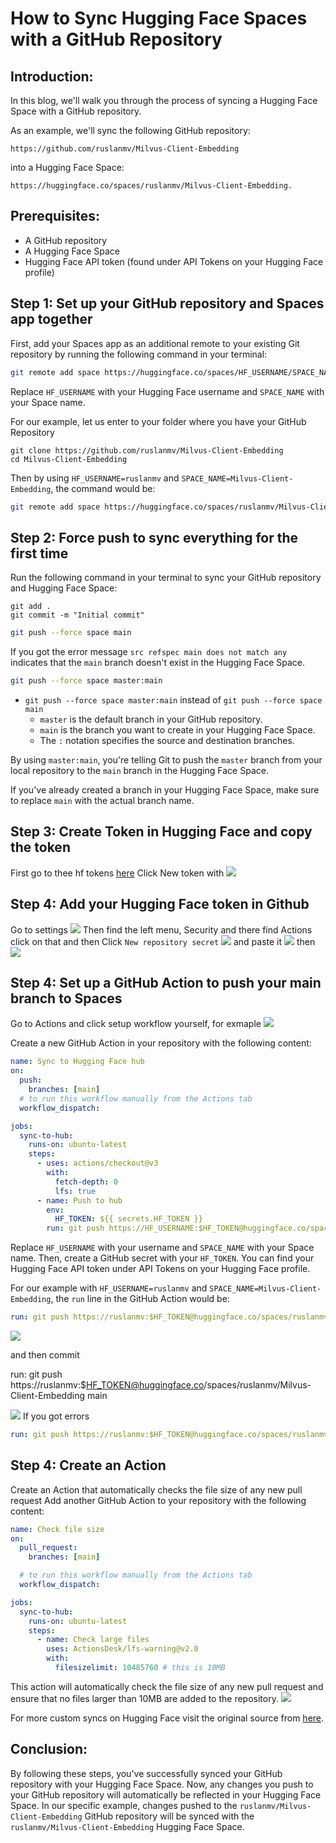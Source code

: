 # How to Sync Hugging Face Spaces with a GitHub Repository

## Introduction:
In this blog, we'll walk you through the process of syncing a Hugging Face Space with a GitHub repository. 

As an example, we'll sync the following GitHub repository: 
```
https://github.com/ruslanmv/Milvus-Client-Embedding 
```

into a Hugging Face Space: 

```
https://huggingface.co/spaces/ruslanmv/Milvus-Client-Embedding.
```

## Prerequisites:
- A GitHub repository
- A Hugging Face Space
- Hugging Face API token (found under API Tokens on your Hugging Face profile)

## Step 1: Set up your GitHub repository and Spaces app together

First, add your Spaces app as an additional remote to your existing Git repository by running the following command in your terminal:

```bash
git remote add space https://huggingface.co/spaces/HF_USERNAME/SPACE_NAME
```

Replace `HF_USERNAME` with your Hugging Face username and `SPACE_NAME` with your Space name.

For our example, let us enter to your folder where you have your GitHub Repository

```
git clone https://github.com/ruslanmv/Milvus-Client-Embedding 
cd Milvus-Client-Embedding 
```
Then by using  `HF_USERNAME=ruslanmv` and `SPACE_NAME=Milvus-Client-Embedding`, the command would be:

```bash
git remote add space https://huggingface.co/spaces/ruslanmv/Milvus-Client-Embedding
```

## Step 2: Force push to sync everything for the first time


Run the following command in your terminal to sync your GitHub repository and Hugging Face Space:

```
git add .
git commit -m "Initial commit"
```


```bash
git push --force space main
```
If  you got the error message `src refspec main does not match any` indicates that the `main` branch doesn't exist in the Hugging Face Space.

```bash
git push --force space master:main
```
* `git push --force space master:main` instead of `git push --force space main`
	+ `master` is the default branch in your GitHub repository.
	+ `main` is the branch you want to create in your Hugging Face Space.
	+ The `:` notation specifies the source and destination branches.

By using `master:main`, you're telling Git to push the `master` branch from your local repository to the `main` branch in the Hugging Face Space.

If you've already created a branch in your Hugging Face Space, make sure to replace `main` with the actual branch name.
## Step 3: Create Token in Hugging Face and copy the token
First go to thee hf tokens [here](https://huggingface.co/settings/tokens)
Click New  token with 
![](assets/2024-02-15-12-32-56.png)

## Step 4: Add your Hugging Face token in Github
Go to settings
![](assets/2024-02-15-12-29-19.png)
Then find the left menu, Security and there find Actions click on that and then Click `New repository secret`
![](assets/2024-02-15-12-31-57.png)
and paste it 
![](assets/2024-02-15-12-35-08.png)
then
![](assets/2024-02-15-12-35-44.png)



## Step 4: Set up a GitHub Action to push your main branch to Spaces
Go to Actions and click setup workflow yourself, for exmaple
![](assets/2024-02-15-12-26-20.png)


Create a new GitHub Action in your repository with the following content:

```yaml
name: Sync to Hugging Face hub
on:
  push:
    branches: [main]
  # to run this workflow manually from the Actions tab
  workflow_dispatch:

jobs:
  sync-to-hub:
    runs-on: ubuntu-latest
    steps:
      - uses: actions/checkout@v3
        with:
          fetch-depth: 0
          lfs: true
      - name: Push to hub
        env:
          HF_TOKEN: ${{ secrets.HF_TOKEN }}
        run: git push https://HF_USERNAME:$HF_TOKEN@huggingface.co/spaces/HF_USERNAME/SPACE_NAME main
```

Replace `HF_USERNAME` with your username and `SPACE_NAME` with your Space name. Then, create a GitHub secret with your `HF_TOKEN`. You can find your Hugging Face API token under API Tokens on your Hugging Face profile.

For our example with `HF_USERNAME=ruslanmv` and `SPACE_NAME=Milvus-Client-Embedding`, the `run` line in the GitHub Action would be:

```yaml
run: git push https://ruslanmv:$HF_TOKEN@huggingface.co/spaces/ruslanmv/Milvus-Client-Embedding main
```

![](assets/2024-02-15-12-38-21.png)

and then commit



run: git push https://ruslanmv:$HF_TOKEN@huggingface.co/spaces/ruslanmv/Milvus-Client-Embedding main

![](assets/2024-02-15-12-40-13.png)
If you got errors 

```yaml
run: git push https://ruslanmv:$HF_TOKEN@huggingface.co/spaces/ruslanmv/Milvus-Client-Embedding master:main
```

## Step 4: Create an Action
Create an Action that automatically checks the file size of any new pull request
Add another GitHub Action to your repository with the following content:

```yaml
name: Check file size
on:
  pull_request:
    branches: [main]

  # to run this workflow manually from the Actions tab
  workflow_dispatch:

jobs:
  sync-to-hub:
    runs-on: ubuntu-latest
    steps:
      - name: Check large files
        uses: ActionsDesk/lfs-warning@v2.0
        with:
          filesizelimit: 10485760 # this is 10MB
```

This action will automatically check the file size of any new pull request and ensure that no files larger than 10MB are added to the repository.
![](assets/2024-02-15-12-43-51.png)

For more custom syncs on Hugging Face visit the original source from [here](https://huggingface.co/docs/hub/en/spaces-github-actions).

## Conclusion:

By following these steps, you've successfully synced your GitHub repository with your Hugging Face Space. Now, any changes you push to your GitHub repository will automatically be reflected in your Hugging Face Space. In our specific example, changes pushed to the `ruslanmv/Milvus-Client-Embedding` GitHub repository will be synced with the `ruslanmv/Milvus-Client-Embedding` Hugging Face Space.
